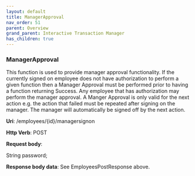 ```yaml
---
layout: default
title: ManagerApproval
nav_order: 51
parent: Overview
grand_parent: Interactive Transaction Manager
has_children: true
---
```

### ManagerApproval 

This function is used to provide manager approval functionality. If the
currently signed on employee does not have authorization to perform a
given function then a Manager Approval must be performed prior to having
a function returning Success. Any employee that has authorization may
perform the manager approval. A Manger Approval is only valid for the
next action e.g. the action that failed must be repeated after signing
on the manager. The manager will automatically be signed off by the next
action.

**Uri**: /employees/{id}/managersignon

**Http Verb**: POST

**Request body**:

String password;

**Response body data**: See EmployeesPostResponse above.
